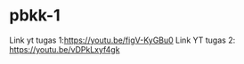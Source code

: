 # pbkk-1

Link yt tugas 1:https://youtu.be/figV-KyGBu0
Link YT tugas 2: https://youtu.be/vDPkLxyf4gk
